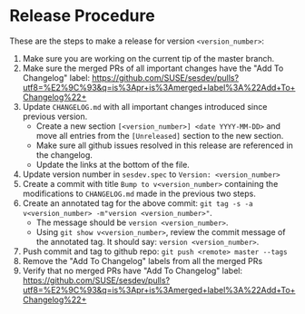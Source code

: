 # Release Procedure

These are the steps to make a release for version `<version_number>`:

1. Make sure you are working on the current tip of the master branch.
2. Make sure the merged PRs of all important changes have the "Add To Changelog" label:
   https://github.com/SUSE/sesdev/pulls?utf8=%E2%9C%93&q=is%3Apr+is%3Amerged+label%3A%22Add+To+Changelog%22+
3. Update `CHANGELOG.md` with all important changes introduced since previous version.
    - Create a new section `[<version_number>] <date YYYY-MM-DD>` and move all entries
      from the `[Unreleased]` section to the new section.
    - Make sure all github issues resolved in this release are referenced in the changelog.
    - Update the links at the bottom of the file.
4. Update version number in `sesdev.spec` to `Version: <version_number>`
5. Create a commit with title `Bump to v<version_number>` containing the
   modifications to `CHANGELOG.md` made in the previous two steps.
6. Create an annotated tag for the above commit: `git tag -s -a v<version_number> -m"version <version_number>"`.
    - The message should be `version <version_number>`.
    - Using `git show v<version_number>`, review the commit message of the annotated tag.
      It should say: `version <version_number>`.
7. Push commit and tag to github repo: `git push <remote> master --tags`
8. Remove the "Add To Changelog" labels from all the merged PRs
9. Verify that no merged PRs have "Add To Changelog" label:
   https://github.com/SUSE/sesdev/pulls?utf8=%E2%9C%93&q=is%3Apr+is%3Amerged+label%3A%22Add+To+Changelog%22+
